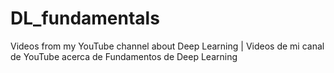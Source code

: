 # DL_fundamentals
Videos from my YouTube channel about Deep Learning | Videos de mi canal de YouTube acerca de Fundamentos de Deep Learning
